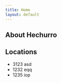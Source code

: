 ```yaml
---
title: Home
layout: default
---
```

## About Hechurro

## Locations
- 3123 asd
- 1232 eqq
- 1235 iop
